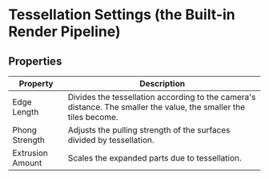 # Tessellation Settings (the Built-in Render Pipeline)

## Properties

| Property| Description |
|-------------------|-------------------|
| Edge Length| Divides the tessellation according to the camera's distance. The smaller the value, the smaller the tiles become. |
| Phong Strength| Adjusts the pulling strength of the surfaces divided by tessellation. |
| Extrusion Amount| Scales the expanded parts due to tessellation. |



